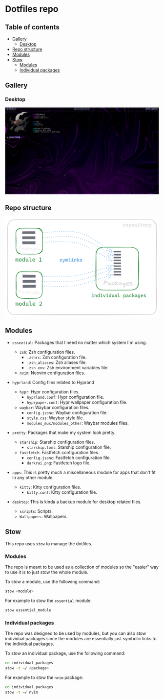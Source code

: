 # Dotfiles repo 

## Table of contents

- [Gallery](#gallery)
  - [Desktop](#desktop)
- [Repo structure](#repo-structure)
- [Modules](#modules)
- [Stow](#stow)
  - [Modules](#modules-1)
  - [Individual packages](#individual-packages)

## Gallery

### Desktop

<p align="center">
    <img src="resources/desktop.png" alt="A desktop image"/>
</p>

## Repo structure 

<p align="center">
    <img src="resources/structure.png" alt="Structure diagram"/>
</p>

## Modules

- `essential`: Packages that I need no matter which system I'm using.
  - `zsh`: Zsh configuration files.
    - `.zshrc`: Zsh configuration file.
    - `.zsh_aliases`: Zsh aliases file.
    - `.zsh_env`: Zsh environment variables file.
  - `nvim`: Neovim configuration files.

- `hyprland`: Config files related to Hyprand
  - `hypr`: Hypr configuration files.
    - `hyprland.conf`: Hypr configuration file.
    - `hyprpaper.conf`: Hypr wallpaper configuration file.
  - `waybar`: Waybar configuration files.
    - `config.jsonc`: Waybar configuration file.
    - `style.css`: Waybar style file.
    - `modules_mux/modules_other`: Waybar modules files.

- `pretty`: Packages that make my system look pretty.
  - `starship`: Starship configuration files.
    - `starship.toml`: Starship configuration file.
  - `fastfetch`: Fastfetch configuration files.
    - `config.jsonc`: Fastfetch configuration file.
    - `darkrai.png`: Fastfetch logo file.

- `apps`: This is pretty much a miscellaneous module for apps that don't fit in any other module.
  - `kitty`: Kitty configuration files.
    - `kitty.conf`: Kitty configuration file.

- `desktop`: This is kinda a backup module for desktop related files.
  - `scripts`: Scripts.
  - `Wallpapers`: Wallpapers.

## Stow

This repo uses `stow` to manage the dotfiles.

### Modules 

The repo is meant to be used as a collection of modules so the "easier" way to use it is to just stow the whole module.

To stow a module, use the following command:

```bash
stow <module>
```

For example to stow the `essential` module:

```bash
stow essential_module
```

### Individual packages

The repo was designed to be used by modules, but you can also stow individual packages since the modules are essentially just symbolic links to the individual packages.

To stow an individual package, use the following command:

```bash
cd individual_packages
stow -t ~/ <package>
```

For example to stow the `nvim` package:

```bash
cd individual_packages
stow -t ~/ nvim
```
